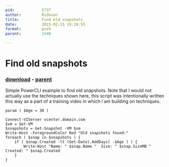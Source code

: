 ```yaml
---
pid:            5737
author:         Ridouan
title:          Find old snapshots
date:           2015-02-15 19:19:55
format:         posh
parent:         1548

---
```


# Find old snapshots

### [download](//scripts/5737.ps1) - [parent](//scripts/1548.md)

Simple PowerCLI example to find old snapshots. Note that I would not actually use the techniques shown here, this script was intentionally written this way as a part of a training video in which I am building on techniques.

```posh
param ( $Age = 30 )

Connect-VIServer vcenter.domain.com
$vm = Get-VM
$snapshots = Get-Snapshot -VM $vm
Write-Host -ForegroundColor Red "Old snapshots found:"
foreach ( $snap in $snapshots ) {
	if ( $snap.Created -lt (Get-Date).AddDays( -$Age ) ) {
		Write-Host "Name: " $snap.Name "  Size: " $snap.SizeMB "  Created: " $snap.Created
	}
}
```
